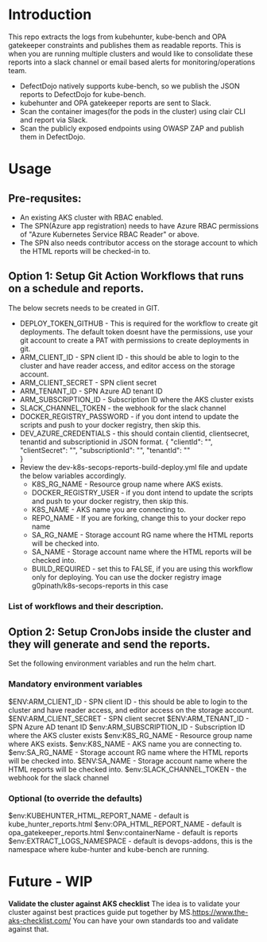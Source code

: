 # Introduction

This repo extracts the logs from kubehunter, kube-bench and OPA gatekeeper constraints and publishes them as readable reports.
This is when you are running multiple clusters and would like to consolidate these reports into a slack channel or email based alerts for monitoring/operations team.

- DefectDojo natively supports kube-bench, so we publish the JSON reports to DefectDojo for kube-bench.
- kubehunter and OPA gatekeeper reports are sent to Slack.
- Scan the container images(for the pods in the cluster) using clair CLI and report via Slack.
- Scan the publicly exposed endpoints using OWASP ZAP and publish them in DefectDojo.
  
# Usage

## Pre-requsites:
- An existing AKS cluster with RBAC enabled.
- The SPN(Azure app registration) needs to have Azure RBAC permissions of "Azure Kubernetes Service RBAC Reader" or above.
- The SPN also needs contributor access on the storage account to which the HTML reports will be checked-in to.
## Option 1: Setup Git Action Workflows that runs on a schedule and reports.
The below secrets needs to be created in GIT.
- DEPLOY_TOKEN_GITHUB - This is required for the workflow to create git deployments. The default token doesnt have the permissions, use your git account to create a PAT with permissions to create deployments in git.
- ARM_CLIENT_ID - SPN client ID - this should be able to login to the cluster and have reader access, and editor access on the storage account.
- ARM_CLIENT_SECRET - SPN client secret
- ARM_TENANT_ID - SPN Azure AD tenant ID
- ARM_SUBSCRIPTION_ID  - Subscription ID where the AKS cluster exists
- SLACK_CHANNEL_TOKEN - the webhook for the slack channel
- DOCKER_REGISTRY_PASSWORD - if you dont intend to update the scripts and push to your docker registry, then skip this.
- DEV_AZURE_CREDENTIALS - this should contain clientid, clientsecret, tenantid and subscriptionid in JSON format.
       {
        "clientId": "<GUID>",
        "clientSecret": "<GUID>",
        "subscriptionId": "<GUID>",
        "tenantId": "<GUID>"        
        }
- Review the dev-k8s-secops-reports-build-deploy.yml file and update the below variables accordingly.
  - K8S_RG_NAME - Resource group name where AKS exists.
  - DOCKER_REGISTRY_USER - if you dont intend to update the scripts and push to your docker registry, then skip this.
  - K8S_NAME - AKS name you are connecting to.
  - REPO_NAME - If you are forking, change this to your docker repo name
  - SA_RG_NAME - Storage account RG name where the HTML reports will be checked into.
  - SA_NAME - Storage account  name where the HTML reports will be checked into.
  - BUILD_REQUIRED - set this to FALSE, if you are using this workflow only for deploying. You can use the docker registry image g0pinath/k8s-secops-reports in this case

### List of workflows and their description.
## Option 2: Setup CronJobs inside the cluster and they will generate and send the reports.

Set the following environment variables and run the helm chart.
### Mandatory environment variables
$ENV:ARM_CLIENT_ID - SPN client ID - this should be able to login to the cluster and have reader access, and editor access on the storage account.
$ENV:ARM_CLIENT_SECRET - SPN client secret
$ENV:ARM_TENANT_ID - SPN Azure AD tenant ID
$env:ARM_SUBSCRIPTION_ID  - Subscription ID where the AKS cluster exists
$env:K8S_RG_NAME - Resource group name where AKS exists.
$env:K8S_NAME - AKS name you are connecting to.
$env:SA_RG_NAME - Storage account RG name where the HTML reports will be checked into.
$ENV:SA_NAME - Storage account  name where the HTML reports will be checked into.
$env:SLACK_CHANNEL_TOKEN - the webhook for the slack channel
### Optional (to override the defaults)
$env:KUBEHUNTER_HTML_REPORT_NAME - default is kube_hunter_reports.html
$env:OPA_HTML_REPORT_NAME - default is opa_gatekeeper_reports.html
$env:containerName - default is reports
$env:EXTRACT_LOGS_NAMESPACE - default is devops-addons, this is the namespace where kube-hunter and kube-bench are running.

# Future - WIP
**Validate the cluster against AKS checklist**
  The idea is to validate your cluster against best practices guide put together by MS.https://www.the-aks-checklist.com/
  You can have your own standards too and validate against that.
